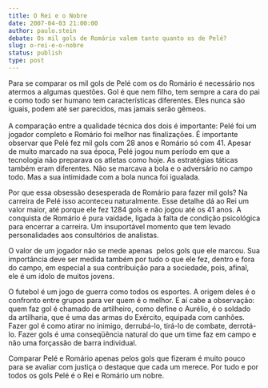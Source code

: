 ```yaml
---
title: O Rei e o Nobre
date: 2007-04-03 21:00:00
author: paulo.stein
debate: Os mil gols de Romário valem tanto quanto os de Pelé?
slug: o-rei-e-o-nobre
status: publish 
type: post
---
```


Para se comparar os mil gols de Pelé com os do Romário é necessário nos atermos a algumas questões. Gol é que nem filho, tem sempre a cara do pai e como todo ser humano tem características diferentes. Eles nunca são iguais, podem até ser parecidos, mas jamais serão gêmeos.  
              
A comparação entre a qualidade técnica dos dois é importante: Pelé foi um jogador completo e Romário foi melhor nas finalizações. É importante observar que Pelé fez mil gols com 28 anos e Romário só com 41. Apesar de muito marcado na sua época, Pelé jogou num período em que a tecnologia não preparava os atletas como hoje. As estratégias táticas também eram diferentes. Não se marcava a bola e o adversário no campo todo. Mas a sua intimidade com a bola nunca foi igualada. 


Por que essa obsessão desesperada de Romário para fazer mil gols? Na carreira de Pelé isso aconteceu naturalmente. Esse detalhe dá ao Rei um valor maior, até porque ele fez 1284 gols e não jogou até os 41 anos. A conquista de Romário é pura vaidade, ligada à falta de condição psicológica para encerrar a carreira. Um insuportável momento que tem levado personalidades aos consultórios de analistas.


O valor de um jogador não se mede apenas  pelos gols que ele marcou. Sua importância deve ser medida também por tudo o que ele fez, dentro e fora do campo, em especial a sua contribuição para a sociedade, pois, afinal, ele é um ídolo de muitos jovens. 


O futebol é um jogo de guerra como todos os esportes. A origem deles é o confronto entre grupos para ver quem é o melhor. E aí cabe a observação: quem faz gol é chamado de artilheiro, como define o Aurélio, é o soldado da artilharia, que é uma das armas do Exército, equipada com canhões. Fazer gol é como atirar no inimigo, derrubá-lo, tirá-lo de combate, derrotá-lo. Fazer gols é uma conseqüência natural do que um time faz em campo e não uma forçassão de barra individual. 


Comparar Pelé e Romário apenas pelos gols que fizeram é muito pouco para se avaliar com justiça o destaque que cada um merece. Por tudo e por todos os gols Pelé é o Rei e Romário um nobre.  




